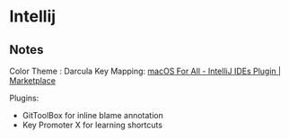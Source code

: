 # Intellij

## Notes

Color Theme : Darcula
Key Mapping: [macOS For All - IntelliJ IDEs Plugin | Marketplace](https://plugins.jetbrains.com/plugin/13968-macos-for-all)

Plugins:

- GitToolBox for inline blame annotation
- Key Promoter X for learning shortcuts
